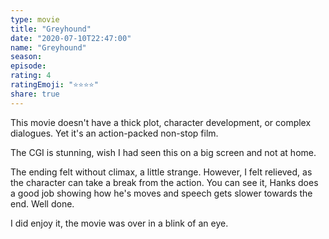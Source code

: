 ```yaml
--- 
type: movie 
title: "Greyhound" 
date: "2020-07-10T22:47:00" 
name: "Greyhound" 
season: 
episode: 
rating: 4 
ratingEmoji: "⭐️⭐️⭐️⭐️" 
share: true 
---
```


This movie doesn't have a thick plot, character development, or complex dialogues. Yet it's an action-packed non-stop film.

The CGI is stunning, wish I had seen this on a big screen and not at home.

The ending felt without climax, a little strange. However, I felt relieved, as the character can take a break from the action. You can see it, Hanks does a good job showing how he's moves and speech gets slower towards the end. Well done.

I did enjoy it, the movie was over in a blink of an eye.
